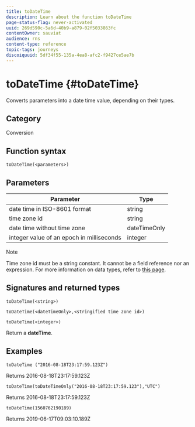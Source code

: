 ```yaml
---
title: toDateTime
description: Learn about the function toDateTime
page-status-flag: never-activated
uuid: 269d590c-5a6d-40b9-a879-02f5033863fc
contentOwner: sauviat
audience: rns
content-type: reference
topic-tags: journeys
discoiquuid: 5df34f55-135a-4ea8-afc2-f9427ce5ae7b
---
```

# toDateTime {#toDateTime}

Converts parameters into a date time value, depending on their types.

## Category

Conversion

## Function syntax

`toDateTime(<parameters>)`

## Parameters

| Parameter | Type             |
|-----------|------------------|
| date time in ISO-8601 format| string |
| time zone id | string |
| date time without time zone | dateTimeOnly|
| integer value of an epoch in milliseconds| integer |

>[!NOTE]
>
>Time zone id must be a string constant. It cannot be a field reference nor an expression. For more information on data types, refer to [this page](../expression/data-types.md).

## Signatures and returned types

`toDateTime(<string>)`

`toDateTime(<dateTimeOnly>,<stringified time zone id>)`

`toDateTime(<integer>)`

Return a **dateTime**.

<!--`toDateTime(<year>,<month>,<dayOfMonth>,<hour>,<minute>,<second>)`

Returns a date time with default time zone UTC.

`toDateTime(<year>,<month>,<dayOfMonth>)`
`toDateTime(<stringified timeZone>,<year>,<month>,<dayOfMonth>)`
`toDateTime(<timeZone>,<year>,<month>,<dayOfMonth>)`

Return a datetime where hour, minute and second set to 0.

`toDateTime(<stringified timeZone>,<year>,<month>,<dayOfMonth>,<hour>,<minute>,<second>)`
`toDateTime(<string>)`
`toDateTime(<string>,<integer>)`
`toDateTime(<stringified timeZone>,<dateTimeOnly)`

`toDateTime(<timeZone>,<integer>)`

Return a datetime.

-->

## Examples

`toDateTime ("2016-08-18T23:17:59.123Z")`

Returns 2016-08-18T23:17:59.123Z

`toDateTime(toDateTimeOnly("2016-08-18T23:17:59.123"),"UTC")`

Returns 2016-08-18T23:17:59.123Z

`toDateTime(1560762190189)`

Returns 2019-06-17T09:03:10.189Z

<!--`toDateTime ("2016-08-18T23:17:59.123", "UTC")`

Returns 2016-08-18T23:17:59.123Z.

`toDateTime("Z",2016,8,18,23,17,59)`

Returns 2016-08-18T23:17:59.000Z.

`toDateTime("Z",2016,8,18)`

Returns 2016-08-18T00:00:00.000Z.-->
